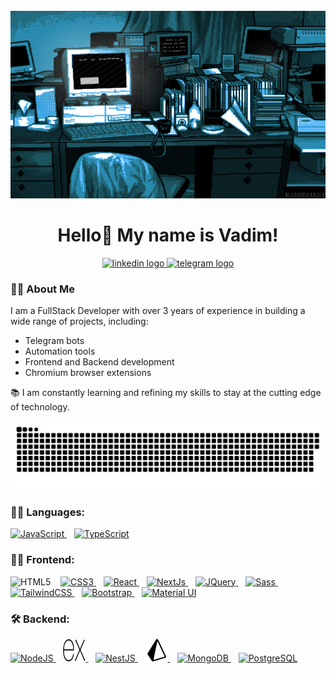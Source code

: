 <br clear="both">

<div align="center">
  <img height="300" width="600" src="assets/developer.gif" />
</div>

<h1 align="center">Hello👋 My name is Vadim!</h1>

<div align="center">
  <a href="https://www.linkedin.com/in/vadim-bykadorov" target="_blank" rel="noreferrer">
    <img src="https://img.shields.io/badge/LinkedIn-0077B5?style=for-the-badge&logo=linkedin&logoColor=white"
      height="25" alt="linkedin logo" />
  </a>
  <a href="https://t.me/Vault_Boy13" target="_blank" rel="noreferrer">
    <img
      src="https://img.shields.io/static/v1?message=Telegram&logo=telegram&label=&color=2CA5E0&logoColor=white&labelColor=&style=for-the-badge"
      height="25" alt="telegram logo" />
  </a>
</div>

<h3 align="left">👩‍💻 About Me</h3>

<p align="left">I am a FullStack Developer with over 3 years of experience in building a wide range of projects,
  including:</p>
<ul align="left">
  <li>Telegram bots</li>
  <li>Automation tools</li>
  <li>Frontend and Backend development</li>
  <li>Chromium browser extensions</li>
</ul>
<p align="left">📚 I am constantly learning and refining my skills to stay at the cutting edge of technology.</p>

<p align="center">
  <img width="600" src="assets/github-snake.svg" alt="snake" />
</p>

<h3 align="left">👨‍💻 Languages:</h3>

<div align="left">
  <a href="https://developer.mozilla.org/en-US/docs/Web/JavaScript" target="_blank" rel="noreferrer">
    <img
      src="https://raw.githubusercontent.com/danielcranney/readme-generator/main/public/icons/skills/javascript-colored.svg"
      width="36" height="36" alt="JavaScript" />
  </a>
&nbsp;&nbsp;
  <a href="https://www.typescriptlang.org/" target="_blank" rel="noreferrer">
    <img
      src="https://raw.githubusercontent.com/danielcranney/readme-generator/main/public/icons/skills/typescript-colored.svg"
      width="36" height="36" alt="TypeScript" />
  </a>
</div>

<h3 align="left">👨‍💻 Frontend:</h3>

<div align="left">
  <a href="https://developer.mozilla.org/en-US/docs/Glossary/HTML5" target="_blank" rel="noreferrer"></a>
  <img src="https://raw.githubusercontent.com/danielcranney/readme-generator/main/public/icons/skills/html5-colored.svg"
    width="36" height="36" alt="HTML5" />
  </a>
  &nbsp;&nbsp;
  <a href="https://www.w3.org/TR/CSS/#css" target="_blank" rel="noreferrer">
    <img
      src="https://raw.githubusercontent.com/danielcranney/readme-generator/main/public/icons/skills/css3-colored.svg"
      width="36" height="36" alt="CSS3" />
  </a>
  &nbsp;&nbsp;
  <a href="https://reactjs.org/" target="_blank" rel="noreferrer">
    <img
      src="https://raw.githubusercontent.com/danielcranney/readme-generator/main/public/icons/skills/react-colored.svg"
      width="36" height="36" alt="React" />
  </a>
  &nbsp;&nbsp;
  <a href="https://nextjs.org/docs" target="_blank" rel="noreferrer">
    <img
      src="https://raw.githubusercontent.com/danielcranney/readme-generator/main/public/icons/skills/nextjs-colored.svg"
      width="36" height="36" alt="NextJs" />
  </a>
  &nbsp;&nbsp;
  <a href="https://jquery.com/" target="_blank" rel="noreferrer">
    <img
      src="https://raw.githubusercontent.com/danielcranney/readme-generator/main/public/icons/skills/jquery-colored.svg"
      width="36" height="36" alt="JQuery" />
  </a>
  &nbsp;&nbsp;
  <a href="https://sass-lang.com/" target="_blank" rel="noreferrer">
    <img
      src="https://raw.githubusercontent.com/danielcranney/readme-generator/main/public/icons/skills/sass-colored.svg"
      width="36" height="36" alt="Sass" />
  </a>
  &nbsp;&nbsp;
  <a href="https://tailwindcss.com/" target="_blank" rel="noreferrer">
    <img
      src="https://raw.githubusercontent.com/danielcranney/readme-generator/main/public/icons/skills/tailwindcss-colored.svg"
      width="36" height="36" alt="TailwindCSS" />
  </a>
  &nbsp;&nbsp;
  <a href="https://getbootstrap.com/" target="_blank" rel="noreferrer">
    <img
      src="https://raw.githubusercontent.com/danielcranney/readme-generator/main/public/icons/skills/bootstrap-colored.svg"
      width="36" height="36" alt="Bootstrap" />
  </a>
  &nbsp;&nbsp;
  <a href="https://mui.com/" target="_blank" rel="noreferrer">
    <img
      src="https://raw.githubusercontent.com/danielcranney/readme-generator/main/public/icons/skills/materialui-colored.svg"
      width="36" height="36" alt="Material UI" />
  </a>
</div>

<h3 align="left">🛠 Backend:</h3>

<div align="left">
  <a href="https://nodejs.org/en/" target="_blank" rel="noreferrer">
    <img
      src="https://raw.githubusercontent.com/danielcranney/readme-generator/main/public/icons/skills/nodejs-colored.svg"
      width="36" height="36" alt="NodeJS" />
  </a>
  &nbsp;&nbsp;
  <a href="https://expressjs.com/" target="_blank" rel="noreferrer">
    <img
      src="assets/express-colored.webp"
      width="36" height="36" alt="Express" />
  </a>
  &nbsp;&nbsp;
  <a href="https://docs.nestjs.com/" target="_blank" rel="noreferrer">
    <img
      src="https://raw.githubusercontent.com/danielcranney/readme-generator/main/public/icons/skills/nestjs-colored.svg"
      width="36" height="36" alt="NestJS" />
  </a>
  &nbsp;&nbsp;
  <a href="https://www.prisma.io" target="_blank" rel="noreferrer">
    <img
      src="assets/prisma.webp"
      width="36" height="36" alt="PrismaOrm" />
  </a>
  &nbsp;&nbsp;
  <a href="https://www.mongodb.com/" target="_blank" rel="noreferrer">
    <img
      src="https://raw.githubusercontent.com/danielcranney/readme-generator/main/public/icons/skills/mongodb-colored.svg"
      width="36" height="36" alt="MongoDB" />
  </a>
&nbsp;&nbsp;
  <a href="https://www.postgresql.org/" target="_blank" rel="noreferrer">
    <img
      src="https://raw.githubusercontent.com/danielcranney/readme-generator/main/public/icons/skills/postgresql-colored.svg"
      width="36" height="36" alt="PostgreSQL" />
  </a>
</div>

